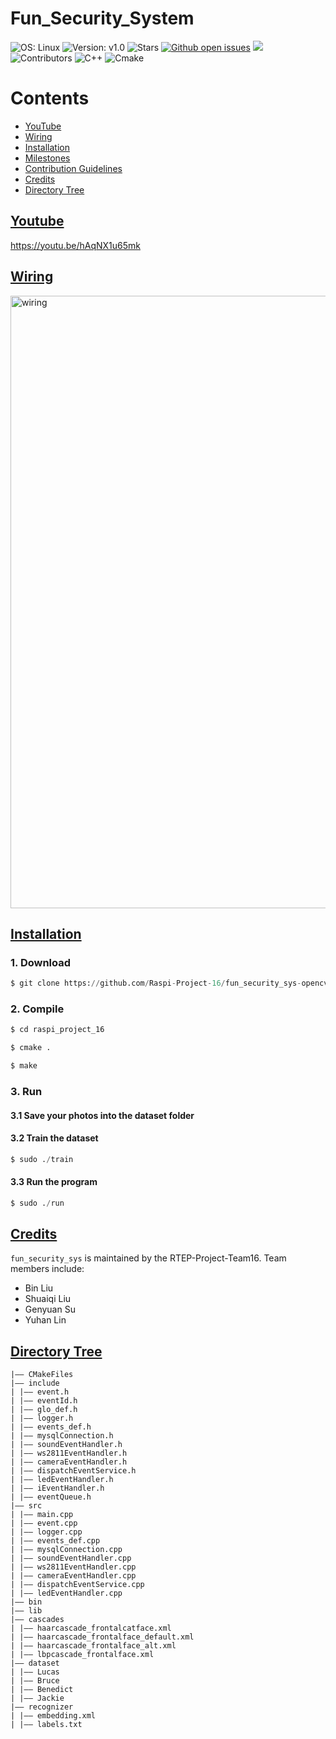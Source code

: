 # Fun_Security_System
![OS: Linux](https://img.shields.io/badge/OS-Linux-e06c75?style=flat&logo=linux)
![Version: v1.0](https://img.shields.io/badge/Version-1.0-blue.svg)
![Stars](https://img.shields.io/github/stars/Robotics-TDP-Team2/Nao-Soccer-Simulator.svg?style=flat&label=Star&maxAge=86400)
[![Github open issues](https://img.shields.io/github/issues-raw/Raspi-Project-16/fun_security_sys-opencv-ws2812.svg)](https://github.com/Raspi-Project-16/fun_security_sys-opencv-ws2812/issues)
![](https://img.shields.io/github/repo-size/Raspi-Project-16/fun_security_sys-opencv-ws2812.svg)
![Contributors](https://img.shields.io/github/contributors/Raspi-Project-16/fun_security_sys-opencv-ws2812.svg?style=flat&label=Contributors&maxAge=86400)
![C++](https://img.shields.io/badge/C++-purple.svg)
![Cmake](https://img.shields.io/badge/Cmake-orange.svg)

# Contents
* [YouTube](#Youtube)
* [Wiring](#phases-and-roadmap)
* [Installation](#Installation)
* [Milestones](#milestones)
* [Contribution Guidelines](#contribution-guidelines)
* [Credits](#credits)
* [Directory Tree](#directory-tree)

## [Youtube](#Raspi-Project-16)

https://youtu.be/hAqNX1u65mk

## [Wiring](#Raspi-Project-16)

<img width="980" alt="wiring" src="https://user-images.githubusercontent.com/85005419/163157866-35b83be7-9eb9-45b7-b3c5-c027b84ec5b0.png">

## [Installation](#Raspi-Project-16)

### 1. Download

```py
$ git clone https://github.com/Raspi-Project-16/fun_security_sys-opencv-ws2812.git
```
### 2. Compile

```py
$ cd raspi_project_16
```
```py
$ cmake .
```
```py
$ make
```
### 3. Run

#### 3.1 Save your photos into the dataset folder

#### 3.2 Train the dataset

```py
$ sudo ./train
```
#### 3.3 Run the program

```py
$ sudo ./run
```


## [Credits](#Raspi-Project-16)

`fun_security_sys` is maintained by the RTEP-Project-Team16. Team members include:

* Bin Liu
* Shuaiqi Liu
* Genyuan Su
* Yuhan Lin

## [Directory Tree](#Raspi-Project-16)

    |–– CMakeFiles
    |–– include
    | |–– event.h
    | |–– eventId.h
    | |—— glo_def.h
    | |–– logger.h
    | |–– events_def.h
    | |–– mysqlConnection.h
    | |–– soundEventHandler.h
    | |–– ws2811EventHandler.h
    | |–– cameraEventHandler.h
    | |–– dispatchEventService.h
    | |–– ledEventHandler.h
    | |–– iEventHandler.h
    | |–– eventQueue.h
    |–– src
    | |–– main.cpp
    | |–– event.cpp
    | |–– logger.cpp
    | |–– events_def.cpp
    | |–– mysqlConnection.cpp
    | |–– soundEventHandler.cpp
    | |–– ws2811EventHandler.cpp
    | |–– cameraEventHandler.cpp
    | |–– dispatchEventService.cpp
    | |–– ledEventHandler.cpp
    |–– bin
    |—— lib
    |—— cascades
    | |–– haarcascade_frontalcatface.xml
    | |–– haarcascade_frontalface_default.xml
    | |–– haarcascade_frontalface_alt.xml
    | |–– lbpcascade_frontalface.xml
    |—— dataset
    | |–– Lucas
    | |–– Bruce
    | |–– Benedict
    | |–– Jackie
    |—— recognizer
    | |–– embedding.xml
    | |–– labels.txt
